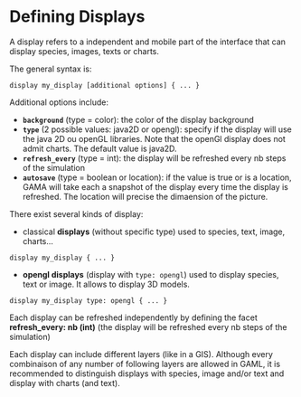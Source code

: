 
# Defining Displays







A display refers to a independent and mobile part of the interface that can display species, images, texts or charts.

The general syntax is:
```
display my_display [additional options] { ... }
```

Additional options include:
  * **`background`** (type = color): the color of the display background
  * **`type`** (2 possible values: java2D or opengl): specify if the display will use the java 2D ou openGL libraries. Note that the openGl display does not admit charts. The default value is java2D.
  * **`refresh_every`** (type = int): the display will be refreshed every nb steps of the simulation
  * **`autosave`** (type = boolean or location): if the value is true or is a location, GAMA will take each a snapshot of the display every time the display is refreshed. The location will precise the dimaension of the picture.


There exist several kinds of display:
  * classical **displays** (without specific type) used to species, text, image, charts...
```
display my_display { ... }
```
  * **opengl displays** (display with `type: opengl`) used to display species, text or image. It allows to display 3D models.
```
display my_display type: opengl { ... }
```

Each display can be refreshed independently by defining the facet **refresh\_every: nb (int)** (the display will be refreshed every nb steps of the simulation)

Each display can include different layers (like in a GIS). Although every combinaison of any number of following layers are allowed in GAML, it is recommended to distinguish displays with species, image and/or text and display with charts (and text).